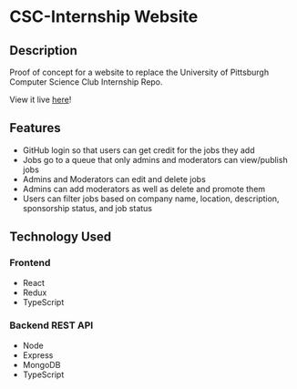 # CSC-Internship Website

## Description
Proof of concept for a website to replace the University of Pittsburgh Computer Science Club Internship Repo.

View it live [here](https://cscinternships.onrender.com/)!  

## Features
- GitHub login so that users can get credit for the jobs they add
- Jobs go to a queue that only admins and moderators can view/publish jobs
- Admins and Moderators can edit and delete jobs
- Admins can add moderators as well as delete and promote them
- Users can filter jobs based on company name, location, description, sponsorship status, and job status

## Technology Used
### Frontend
- React
- Redux
- TypeScript

### Backend REST API
- Node
- Express
- MongoDB
- TypeScript
